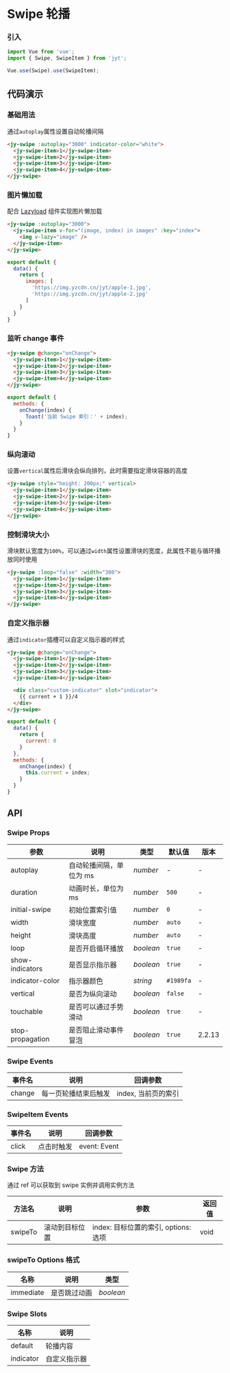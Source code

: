 # Swipe 轮播

### 引入

``` javascript
import Vue from 'vue';
import { Swipe, SwipeItem } from 'jyt';

Vue.use(Swipe).use(SwipeItem);
```

## 代码演示

### 基础用法

通过`autoplay`属性设置自动轮播间隔

```html
<jy-swipe :autoplay="3000" indicator-color="white">
  <jy-swipe-item>1</jy-swipe-item>
  <jy-swipe-item>2</jy-swipe-item>
  <jy-swipe-item>3</jy-swipe-item>
  <jy-swipe-item>4</jy-swipe-item>
</jy-swipe>
```

### 图片懒加载

配合 [Lazyload](#/zh-CN/lazyload) 组件实现图片懒加载

```html
<jy-swipe :autoplay="3000">
  <jy-swipe-item v-for="(image, index) in images" :key="index">
    <img v-lazy="image" />
  </jy-swipe-item>
</jy-swipe>
```

```javascript
export default {
  data() {
    return {
      images: [
        'https://img.yzcdn.cn/jyt/apple-1.jpg',
        'https://img.yzcdn.cn/jyt/apple-2.jpg'
      ]
    }
  }
}
```

### 监听 change 事件

```html
<jy-swipe @change="onChange">
  <jy-swipe-item>1</jy-swipe-item>
  <jy-swipe-item>2</jy-swipe-item>
  <jy-swipe-item>3</jy-swipe-item>
  <jy-swipe-item>4</jy-swipe-item>
</jy-swipe>
```

```js
export default {
  methods: {
    onChange(index) {
      Toast('当前 Swipe 索引：' + index);
    }
  }
}
```

### 纵向滚动

设置`vertical`属性后滑块会纵向排列，此时需要指定滑块容器的高度

```html
<jy-swipe style="height: 200px;" vertical>
  <jy-swipe-item>1</jy-swipe-item>
  <jy-swipe-item>2</jy-swipe-item>
  <jy-swipe-item>3</jy-swipe-item>
  <jy-swipe-item>4</jy-swipe-item>
</jy-swipe>
```

### 控制滑块大小

滑块默认宽度为`100%`，可以通过`width`属性设置滑块的宽度，此属性不能与循环播放同时使用

```html
<jy-swipe :loop="false" :width="300">
  <jy-swipe-item>1</jy-swipe-item>
  <jy-swipe-item>2</jy-swipe-item>
  <jy-swipe-item>3</jy-swipe-item>
  <jy-swipe-item>4</jy-swipe-item>
</jy-swipe>
```

### 自定义指示器

通过`indicator`插槽可以自定义指示器的样式

```html
<jy-swipe @change="onChange">
  <jy-swipe-item>1</jy-swipe-item>
  <jy-swipe-item>2</jy-swipe-item>
  <jy-swipe-item>3</jy-swipe-item>
  <jy-swipe-item>4</jy-swipe-item>

  <div class="custom-indicator" slot="indicator">
    {{ current + 1 }}/4
  </div>
</jy-swipe>
```

```js
export default {
  data() {
    return {
      current: 0
    }
  },
  methods: {
    onChange(index) {
      this.current = index;
    }
  }
}
```

## API

### Swipe Props

| 参数 | 说明 | 类型 | 默认值 | 版本 |
|------|------|------|------|------|
| autoplay | 自动轮播间隔，单位为 ms | *number* | - | - |
| duration | 动画时长，单位为 ms | *number* | `500` | - |
| initial-swipe | 初始位置索引值 | *number* | `0` | - |
| width | 滑块宽度 | *number* | `auto` | - |
| height | 滑块高度 | *number* | `auto` | - |
| loop | 是否开启循环播放 | *boolean* | `true` | - |
| show-indicators | 是否显示指示器 | *boolean* | `true` | - |
| indicator-color | 指示器颜色 | *string* | `#1989fa` | - |
| vertical | 是否为纵向滚动 | *boolean* | `false` | - |
| touchable | 是否可以通过手势滑动 | *boolean* | `true` | - |
| stop-propagation | 是否阻止滑动事件冒泡 | *boolean* | `true` | 2.2.13 |

### Swipe Events

| 事件名 | 说明 | 回调参数 |
|------|------|------|
| change | 每一页轮播结束后触发 | index, 当前页的索引 |

### SwipeItem Events

| 事件名 | 说明 | 回调参数 |
|------|------|------|
| click | 点击时触发 | event: Event |

### Swipe 方法

通过 ref 可以获取到 swipe 实例并调用实例方法

| 方法名 | 说明 | 参数 | 返回值 |
|------|------|------|------|
| swipeTo | 滚动到目标位置 | index: 目标位置的索引, options: 选项 | void |

### swipeTo Options 格式

| 名称 | 说明 | 类型 |
|------|------|------|
| immediate | 是否跳过动画 | *boolean* |

### Swipe Slots

| 名称 | 说明 |
|------|------|
| default | 轮播内容 |
| indicator | 自定义指示器 |
